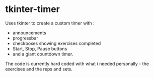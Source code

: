 # tkinter-timer

Uses tkinter to create a custom timer with :
* announcements
* progressbar
* checkboxes showing exercises completed 
* Start, Stop, Pause buttons
* and a giant countdown timer.

The code is currently hard coded with what i needed personally - the exercises and the reps and sets.
